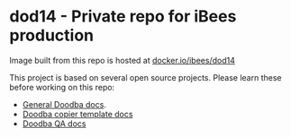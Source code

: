 # dod14 - Private repo for iBees production

Image built from this repo is hosted at
[docker.io/ibees/dod14](https://hub.docker.com/repository/docker/ibees/dod14)

This project is based on several open source projects. Please learn these before working
on this repo:

- [General Doodba docs](https://github.com/Tecnativa/doodba).
- [Doodba copier template docs](https://github.com/Tecnativa/doodba-copier-template)
- [Doodba QA docs](https://github.com/Tecnativa/doodba-qa)
